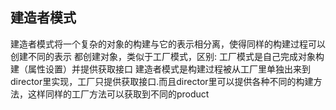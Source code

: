 ## 建造者模式
建造者模式将一个复杂的对象的构建与它的表示相分离，使得同样的构建过程可以创建不同的表示
都创建对象，类似于工厂模式，区别:
  工厂模式是自己完成对象构建（属性设置）并提供获取接口
  建造者模式是构建过程被从工厂里单独出来到director里实现，工厂只提供获取接口.而且director里可以提供各种不同的构建方法，这样同样的工厂方法可以获取到不同的product

